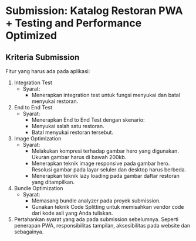 # Submission: Katalog Restoran PWA + Testing and Performance Optimized
## Kriteria Submission
Fitur yang harus ada pada aplikasi:

1. Integration Test
   - Syarat:
     - Menerapkan integration test untuk fungsi menyukai dan batal menyukai restoran.
2. End to End Test
   - Syarat:
     - Menerapkan End to End Test dengan skenario:
     - Menyukai salah satu restoran.
     - Batal menyukai restoran tersebut.
3. Image Optimization
   - Syarat:
     - Melakukan kompresi terhadap gambar hero yang digunakan. Ukuran gambar harus di bawah 200kb.
     - Menerapkan teknik image responsive pada gambar hero. Resolusi gambar pada layar seluler dan desktop harus berbeda.
     - Menerapkan teknik lazy loading pada gambar daftar restoran yang ditampilkan.
4. Bundle Optimization
   - Syarat:
     - Memasang bundle analyzer pada proyek submission.
     - Gunakan teknik Code Splitting untuk memisahkan vendor code dari kode asli yang Anda tuliskan.
5. Pertahankan syarat yang ada pada submission sebelumnya. Seperti penerapan PWA, responsibilitas tampilan,  aksesibilitas pada website dan sebagainya.


